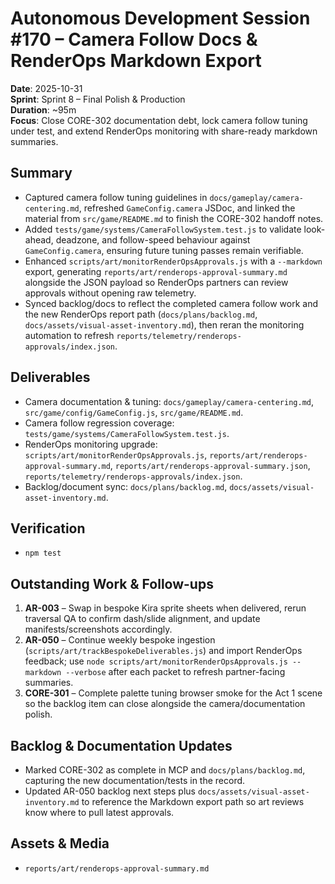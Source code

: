 # Autonomous Development Session #170 – Camera Follow Docs & RenderOps Markdown Export

**Date**: 2025-10-31  
**Sprint**: Sprint 8 – Final Polish & Production  
**Duration**: ~95m  
**Focus**: Close CORE-302 documentation debt, lock camera follow tuning under test, and extend RenderOps monitoring with share-ready markdown summaries.

## Summary
- Captured camera follow tuning guidelines in `docs/gameplay/camera-centering.md`, refreshed `GameConfig.camera` JSDoc, and linked the material from `src/game/README.md` to finish the CORE-302 handoff notes.
- Added `tests/game/systems/CameraFollowSystem.test.js` to validate look-ahead, deadzone, and follow-speed behaviour against `GameConfig.camera`, ensuring future tuning passes remain verifiable.
- Enhanced `scripts/art/monitorRenderOpsApprovals.js` with a `--markdown` export, generating `reports/art/renderops-approval-summary.md` alongside the JSON payload so RenderOps partners can review approvals without opening raw telemetry.
- Synced backlog/docs to reflect the completed camera follow work and the new RenderOps report path (`docs/plans/backlog.md`, `docs/assets/visual-asset-inventory.md`), then reran the monitoring automation to refresh `reports/telemetry/renderops-approvals/index.json`.

## Deliverables
- Camera documentation & tuning: `docs/gameplay/camera-centering.md`, `src/game/config/GameConfig.js`, `src/game/README.md`.
- Camera follow regression coverage: `tests/game/systems/CameraFollowSystem.test.js`.
- RenderOps monitoring upgrade: `scripts/art/monitorRenderOpsApprovals.js`, `reports/art/renderops-approval-summary.md`, `reports/art/renderops-approval-summary.json`, `reports/telemetry/renderops-approvals/index.json`.
- Backlog/document sync: `docs/plans/backlog.md`, `docs/assets/visual-asset-inventory.md`.

## Verification
- `npm test`

## Outstanding Work & Follow-ups
1. **AR-003** – Swap in bespoke Kira sprite sheets when delivered, rerun traversal QA to confirm dash/slide alignment, and update manifests/screenshots accordingly.
2. **AR-050** – Continue weekly bespoke ingestion (`scripts/art/trackBespokeDeliverables.js`) and import RenderOps feedback; use `node scripts/art/monitorRenderOpsApprovals.js --markdown --verbose` after each packet to refresh partner-facing summaries.
3. **CORE-301** – Complete palette tuning browser smoke for the Act 1 scene so the backlog item can close alongside the camera/documentation polish.

## Backlog & Documentation Updates
- Marked CORE-302 as complete in MCP and `docs/plans/backlog.md`, capturing the new documentation/tests in the record.
- Updated AR-050 backlog next steps plus `docs/assets/visual-asset-inventory.md` to reference the Markdown export path so art reviews know where to pull latest approvals.

## Assets & Media
- `reports/art/renderops-approval-summary.md`
